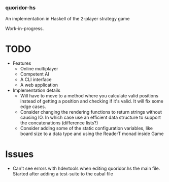 ### quoridor-hs

An implementation in Haskell of the 2-player strategy game

Work-in-progress.

# TODO
- Features
    - Online multiplayer
    - Competent AI
    - A CLI interface
    - A web application
- Implementation details
    - Will have to move to a method where you calculate valid positions
      instead of getting a position and checking if it's valid.
      It will fix some edge cases.
    - Consider changing the rendering functions to return strings without
      causing IO. In which case use an efficient data structure to support
      the concatenations (difference lists?)
    - Consider adding some of the static configuration variables, like
      board size to a data type and using the ReaderT monad inside Game

# Issues
- Can't see errors with hdevtools when editing quoridor.hs the main file.
  Started after adding a test-suite to the cabal file
